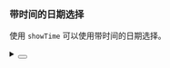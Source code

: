 ### 带时间的日期选择

使用 `showTime` 可以使用带时间的日期选择。

<div class="cell-demo vp-raw">
  <yc-date-picker
    style="width: 220px; margin: 0 24px 2 4px 0;"
    show-time
    :time-picker-props="{ defaultValue: '09:09:06' }"
    format="YYYY-MM-DD HH:mm:ss"
    @change="onChange"
    @select="onSelect"
    @ok="onOk" />
  <yc-date-picker
    style="width: 220px; margin: 0 24px 24px 0;"
    show-time
    format="YYYY-MM-DD hh:mm"
    @change="onChange"
    @select="onSelect"
    @ok="onOk" />
</div>

<script setup>
function onSelect(dateString, date) {
  console.log('onSelect', dateString, date);
}
function onChange(dateString, date) {
  console.log('onChange: ', dateString, date);
}
function onOk(dateString, date) {
  console.log('onOk: ', dateString, date);
}
</script>

<details>
<summary>
 <button class="code-btn"  >
    <icon-code />
 </button>
</summary>

```vue
<template>
  <yc-date-picker
    style="width: 220px; margin: 0 24px 24px 0;"
    show-time
    :time-picker-props="{ defaultValue: '09:09:06' }"
    format="YYYY-MM-DD HH:mm:ss"
    @change="onChange"
    @select="onSelect"
    @ok="onOk" />
  <yc-date-picker
    style="width: 220px; margin: 0 24px 24px 0;"
    show-time
    format="YYYY-MM-DD hh:mm"
    @change="onChange"
    @select="onSelect"
    @ok="onOk" />
</template>

<script setup>
function onSelect(dateString, date) {
  console.log('onSelect', dateString, date);
}
function onChange(dateString, date) {
  console.log('onChange: ', dateString, date);
}
function onOk(dateString, date) {
  console.log('onOk: ', dateString, date);
}
</script>
```

</details>
